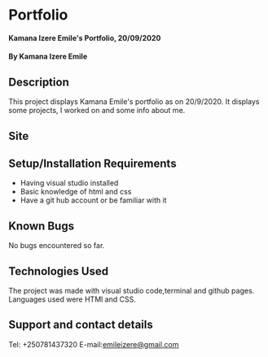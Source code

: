 # Portfolio
#### Kamana Izere Emile's Portfolio, 20/09/2020
#### By **Kamana Izere Emile**
## Description
This project displays Kamana Emile's portfolio as on 20/9/2020. It displays some projects, I worked on and some info about me.
## Site
[link to the portfolio]: (https://emile067.github.io/portfolio/)
## Setup/Installation Requirements
* Having visual studio installed
* Basic knowledge of html and css
* Have a git hub account or be familiar with it
## Known Bugs
No bugs encountered so far. 
## Technologies Used
The project was made with visual studio code,terminal and github pages. Languages used were HTMl and CSS. 
## Support and contact details
Tel: +250781437320 E-mail:emileizere@gmail.com

